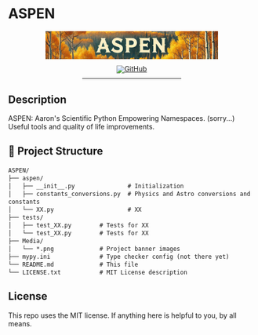# ASPEN

<!-- markdownlint-disable first-line-h1 -->
<!-- markdownlint-disable html -->
<!-- markdownlint-disable no-duplicate-header -->

<div align="center" >
  <img src="Media/Aspen_Hills2.png" width="70%" alt="Aspen Logo surrounded by aspen trees with golden leaves and white bark">
  <!--hr style="margin-top: 4px; margin-bottom: 0px;"-->
  <div align="center" style="margin-top: 0; margin-bottom: 0; padding-top: 10px; padding-bottom: 10px; line-height: 1;">
    <a href="https://github.com/AstroALee/ASPEN" target="_blank" style="margin: 2px;"><img alt="GitHub" src="https://img.shields.io/badge/Github-Aspen-ca752d?style=for-the-badge"></a>
  </div>
  <hr style="margin-top: 0; margin-bottom: 2px;" width="40%">
</div>


## Description 

ASPEN: Aaron's Scientific Python Empowering Namespaces. (sorry...) Useful tools and quality of life improvements. 



## 📁 Project Structure

```
ASPEN/
├── aspen/
│   ├── __init__.py               # Initialization 
│   ├── constants_conversions.py  # Physics and Astro conversions and constants 
│   └── XX.py                     # XX
├── tests/
│   ├── test_XX.py        # Tests for XX
│   └── test_XX.py        # Tests for XX
├── Media/
│   └── *.png             # Project banner images
├── mypy.ini              # Type checker config (not there yet)
└── README.md             # This file
└── LICENSE.txt           # MIT License description 
```


## License

This repo uses the MIT license. If anything here is helpful to you, by all means.  









